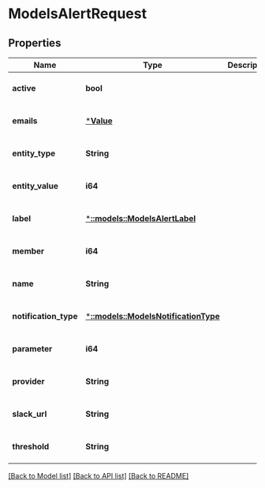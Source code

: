 # ModelsAlertRequest

## Properties
Name | Type | Description | Notes
------------ | ------------- | ------------- | -------------
**active** | **bool** |  | [optional] [default to null]
**emails** | [***Value**](Value.md) |  | [optional] [default to null]
**entity_type** | **String** |  | [optional] [default to null]
**entity_value** | **i64** |  | [optional] [default to null]
**label** | [***::models::ModelsAlertLabel**](models.AlertLabel.md) |  | [optional] [default to null]
**member** | **i64** |  | [optional] [default to null]
**name** | **String** |  | [optional] [default to null]
**notification_type** | [***::models::ModelsNotificationType**](models.NotificationType.md) |  | [optional] [default to null]
**parameter** | **i64** |  | [optional] [default to null]
**provider** | **String** |  | [optional] [default to null]
**slack_url** | **String** |  | [optional] [default to null]
**threshold** | **String** |  | [optional] [default to null]

[[Back to Model list]](../README.md#documentation-for-models) [[Back to API list]](../README.md#documentation-for-api-endpoints) [[Back to README]](../README.md)


